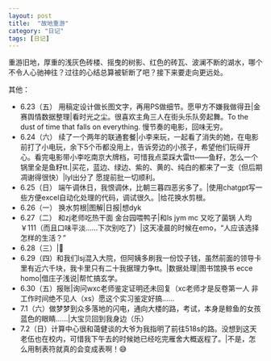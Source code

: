 ```yaml
---
layout: post
title:  "故地重游"
category: "日记"
tags: [日记]
---
```

重游旧地，厚重的浅灰色砖楼、摇曳的树影、红色的砖瓦、波澜不断的湖水，哪个不令人心驰神往？过往的心结总算被斩断了吧？接下来要走向更远处。

其他：
- 6.23（五） 用稿定设计做长图文字，再用PS做细节。愿甲方不嫌我做得丑|金赛舆情数据整理|看时光之尘。很喜欢主角三人在街头乐队旁起舞。To the dust of time that falls on everything. 慢节奏的电影，回味无穷。
- 6.24（六） 续了一个两年的联通套餐|小李来玩，一起看了消失的她，在电影前打了小电玩，余下5个币都没用上，告诉旁边的小孩子，希望他们玩得开心。看完电影带小李吃南京大牌档，可惜我点菜踩大雷tt——鱼籽，怎么一个锅里全是鱼籽tt.|买花，蓝边、绿边、紫的、黄的、纯白的都来了一支（但后期凋谢得很快）|lyl出分了 愿提前批一切顺利。
- 6.25（日） 端午调休日，我恨调休，比朝三暮四恶劣多了。|使用chatgpt写一些方便excel自动化处理的代码，调试很久。|给花换水剪根。
- 6.26（一） 换水剪根|图解|日报|想dyk
- 6.27（二） 和zj老师吃热干面 金台园喂鸭子|和ls jym mc 又吃了菌锅 人均￥111（而且口味平淡……下次别吃了）|这天凌晨的时候在emo，“人应该选择怎样的生活？”
- 6.28（三）|🤔
- 6.29（四）和我们lsj混入大院，但阿姨多刷我一份饺子钱，虽然前面的领导卡里有近六千块，我卡里只有二十我据理力争tt。|数据处理|图书馆换书 ecce homo|借庄子浅说|帮忙搞玄学。
- 6.30（五）报账|询问wxc老师鉴定证明还未回复（xc老师才是反卷第一人 非工作时间绝不见人（xs）愿这个实习鉴定好搞……
- 7.1（六）做梦梦到众多落地的闪电，通向大楼的路，考试，本身是鲸鱼的女孩蓝色的眼睛……|大宝贝回到我身边（乐）
- 7.2（日）计算中心很和蔼健谈的大爷为我指明了前往518s的路。没想到这天老伍也在校内，可惜我下午去的时候她已经吃完雁舍大概返程了。|不是，怎么用制表符就真的会变成表啊！😅